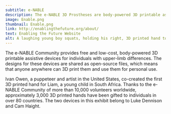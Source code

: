 ```yaml
---
subtitle: e-NABLE 
description: The e-NABLE 3D Prostheses are body-powered 3D printable assistive devices for individuals with upper limb differences.
image: Enable.png
thumbnail: Enable.png
link: http://enablingthefuture.org/about/
text: Enabling the Future Website
alt: A laughing young boy squats, holding his right, 3D printed hand to his chest and holding an e-Nable necklace with his left hand. 
---
```

The e-NABLE Community provides free and low-cost, body-powered 3D printable assistive devices for individuals with upper-limb differences. The designs for these devices are shared as open-source files, which means that anyone  anywhere can 3D print them and use them for personal use.

Ivan Owen, a puppeteer and artist in the United States, co-created the first 3D printed hand for Liam, a young child in South Africa. Thanks to the e-NABLE Community of more than 10,000 volunteers worldwide, approximately 3,000 3D printed hands have been gifted to individuals in over 80 countries.  The two devices in this exhibit belong to Luke Dennison and Cam Haight.  

